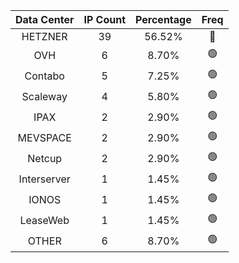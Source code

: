 | Data Center | IP Count | Percentage | Freq |
|:------------:|:--------:|:-----------:|:-----:|
| HETZNER | 39 | 56.52% | 🔴 |
| OVH | 6 | 8.70% | 🟢 |
| Contabo | 5 | 7.25% | 🟢 |
| Scaleway | 4 | 5.80% | 🟢 |
| IPAX | 2 | 2.90% | 🟢 |
| MEVSPACE | 2 | 2.90% | 🟢 |
| Netcup | 2 | 2.90% | 🟢 |
| Interserver | 1 | 1.45% | 🟢 |
| IONOS | 1 | 1.45% | 🟢 |
| LeaseWeb | 1 | 1.45% | 🟢 |
| OTHER | 6 | 8.70% | 🟢 |